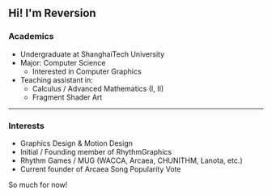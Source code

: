 ## Hi! I'm Reversion

### Academics

* Undergraduate at ShanghaiTech University
* Major: Computer Science
  * Interested in Computer Graphics
* Teaching assistant in:
  * Calculus / Advanced Mathematics (I, II)
  * Fragment Shader Art

---
### Interests

* Graphics Design & Motion Design
* Initial / Founding member of RhythmGraphics
* Rhythm Games / MUG (WACCA, Arcaea, CHUNITHM, Lanota, etc.)
* Current founder of Arcaea Song Popularity Vote

So much for now!

<!--
**Reversion2027/Reversion2027** is a ✨ _special_ ✨ repository because its `README.md` (this file) appears on your GitHub profile.

Here are some ideas to get you started:

- 🔭 I’m currently working on ...
- 🌱 I’m currently learning ...
- 👯 I’m looking to collaborate on ...
- 🤔 I’m looking for help with ...
- 💬 Ask me about ...
- 📫 How to reach me: ...
- 😄 Pronouns: ...
- ⚡ Fun fact: ...
-->

